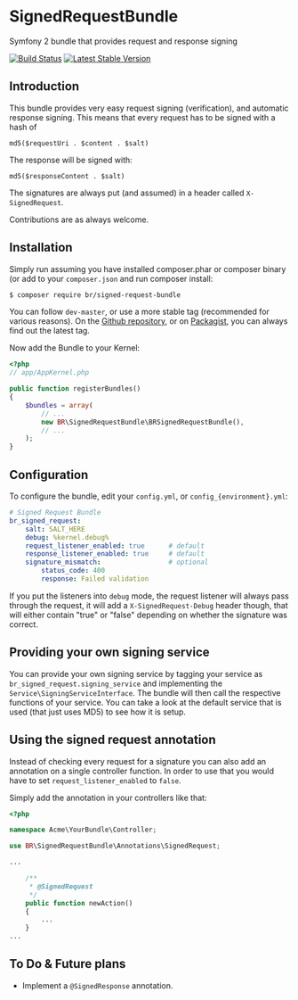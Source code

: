 SignedRequestBundle
===================

Symfony 2 bundle that provides request and response signing

[![Build Status](https://travis-ci.org/baldurrensch/SignedRequestBundle.png?branch=master)](https://travis-ci.org/baldurrensch/SignedRequestBundle)
[![Latest Stable Version](https://poser.pugx.org/br/signed-request-bundle/v/stable.png)](https://packagist.org/packages/br/signed-request-bundle)

## Introduction

This bundle provides very easy request signing (verification), and automatic response signing. This means that every request has to be signed with a hash of

    md5($requestUri . $content . $salt)

The response will be signed with:

    md5($responseContent . $salt)

The signatures are always put (and assumed) in a header called `X-SignedRequest`.

Contributions are as always welcome.

## Installation

Simply run assuming you have installed composer.phar or composer binary (or add to your `composer.json` and run composer install:

```bash
$ composer require br/signed-request-bundle
```

You can follow `dev-master`, or use a more stable tag (recommended for various reasons). On the [Github repository](https://github.com/baldurrensch/SignedRequestBundle), or on [Packagist](http://www.packagist.org), you can always find out the latest tag.

Now add the Bundle to your Kernel:

```php
<?php
// app/AppKernel.php

public function registerBundles()
{
    $bundles = array(
        // ...
        new BR\SignedRequestBundle\BRSignedRequestBundle(),
        // ...
    );
}
```

## Configuration

To configure the bundle, edit your `config.yml`, or `config_{environment}.yml`:

```yml
# Signed Request Bundle
br_signed_request:
    salt: SALT_HERE
    debug: %kernel.debug%
    request_listener_enabled: true      # default
    response_listener_enabled: true     # default
    signature_mismatch:                 # optional
        status_code: 400
        response: Failed validation
```

If you put the listeners into `debug` mode, the request listener will always pass through the request, it will add a
`X-SignedRequest-Debug` header though, that will either contain "true" or "false" depending on whether the signature
was correct.

## Providing your own signing service

You can provide your own signing service by tagging your service as `br_signed_request.signing_service` and
implementing the `Service\SigningServiceInterface`. The bundle will then call the respective functions of your
service. You can take a look at the default service that is used (that just uses MD5) to see how it is setup.

## Using the signed request annotation

Instead of checking every request for a signature you can also add an annotation on a single controller function. In
order to use that you would have to set `request_listener_enabled` to `false`.

Simply add the annotation in your controllers like that:

```php
<?php

namespace Acme\YourBundle\Controller;

use BR\SignedRequestBundle\Annotations\SignedRequest;

...

    /**
     * @SignedRequest
     */
    public function newAction()
    {
        ...
    }
...
```

## To Do & Future plans

- Implement a `@SignedResponse` annotation.

